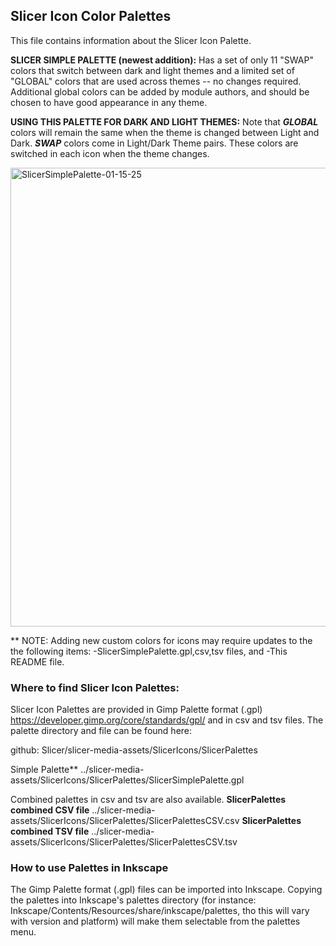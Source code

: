 ## Slicer Icon Color Palettes

This file contains information about the Slicer Icon Palette.

 **SLICER SIMPLE PALETTE (newest addition):** Has a set of only 11 "SWAP" colors that switch between dark and light themes and a limited set of "GLOBAL" colors that are used across themes -- no changes required. Additional global colors can be added by module authors, and should be chosen to have good appearance in any theme.

 **USING THIS PALETTE FOR DARK AND LIGHT THEMES:** Note that ***GLOBAL*** colors will remain the same when the theme is changed between Light and Dark. ***SWAP*** colors come in Light/Dark Theme pairs. These colors are switched in each icon when the theme changes.

<img width="734" alt="SlicerSimplePalette-01-15-25" src="https://github.com/user-attachments/assets/9388fb44-a932-40cb-ab83-4b4593453b77" />

** NOTE: Adding new custom colors for icons may require updates to the the following items:
	-SlicerSimplePalette.gpl,csv,tsv files, and
        -This README file.

###  Where to find Slicer Icon Palettes:
Slicer Icon Palettes are provided in Gimp Palette format (.gpl)  https://developer.gimp.org/core/standards/gpl/  and in csv and tsv files. The palette directory and file can be found here:

github: Slicer/slicer-media-assets/SlicerIcons/SlicerPalettes

Simple Palette**
../slicer-media-assets/SlicerIcons/SlicerPalettes/SlicerSimplePalette.gpl




Combined palettes in csv and tsv are also available.
 **SlicerPalettes combined CSV file**
../slicer-media-assets/SlicerIcons/SlicerPalettes/SlicerPalettesCSV.csv
 **SlicerPalettes combined TSV file**
../slicer-media-assets/SlicerIcons/SlicerPalettes/SlicerPalettesCSV.tsv 

### How to use Palettes in Inkscape
The Gimp Palette format (.gpl) files can be imported into Inkscape. Copying the palettes into Inkscape's palettes directory (for instance: Inkscape/Contents/Resources/share/inkscape/palettes, tho this will vary with version and platform) will make them selectable from the palettes menu. 



